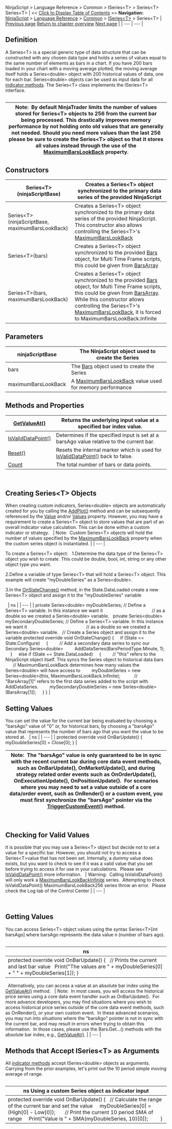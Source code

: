 ﻿
NinjaScript \> Language Reference \> Common \> ISeries\<T\> \> Series\<T\>
Series\<T\>
| \<\< [Click to Display Table of Contents](seriest.md) \>\> **Navigation:**     [NinjaScript](ninjascript.md) \> [Language Reference](language_reference_wip.md) \> [Common](common.md) \> [ISeries\<T\>](iseriest.md) \> Series\<T\> | [Previous page](iseriest.md) [Return to chapter overview](iseriest.md) [Next page](reset.md) |
| --- | --- |
## Definition
A Series\<T\> is a special generic type of data structure that can be constructed with any chosen data type and holds a series of values equal to the same number of elements as bars in a chart. If you have 200 bars loaded in your chart with a moving average plotted, the moving average itself holds a Series\<double\> object with 200 historical values of data, one for each bar. Series\<double\> objects can be used as input data for all [indicator methods](indicators.md). The Series\<T\> class implements the ISeries\<T\> interface.
## 
| Note:  By default NinjaTrader limits the number of values stored for Series\<T\> objects to 256 from the current bar being processed. This drastically improves memory performance by not holding onto old values that are generally not needed. Should you need more values than the last 256 please be sure to create the Series\<T\> object so that it stores all values instead through the use of the [MaximumBarsLookBack](maximumbarslookback.md) property. |
| --- |

## 
## Constructors
| Series\<T\>(ninjaScriptBase) | Creates a Series\<T\> object synchronized to the primary data series of the provided NinjaScript |
| --- | --- |
| Series\<T\>(ninjaScriptBase, maximumBarsLookBack) | Creates a Series\<T\> object synchronized to the primary data series of the provided NinjaScript. This constructor also allows controlling the Series\<T\>'s [MaximumBarsLookBack](maximumbarslookback.md) |
| Series\<T\>(bars) | Creates a Series\<T\> object synchronized to the provided [Bars](bars.md) object, for Multi Time Frame scripts, this could be given from [BarsArray](barsarray.md) |
| Series\<T\>(bars, maximumBarsLookBack) | Creates a Series\<T\> object synchronized to the provided [Bars](bars.md) object, for Multi Time Frame scripts, this could be given from [BarsArray](barsarray.md). While this constructor allows controlling the Series\<T\>'s [MaximumBarsLookBack](maximumbarslookback.md), it is forced to MaximumBarsLookBack.Infinite |

## 
## 
## Parameters
| ninjaScriptBase | The NinjaScript object used to create the Series |
| --- | --- |
| bars | The [Bars](bars.md) object used to create the Series |
| maximumBarsLookBack | A [MaximumBarsLookBack](maximumbarslookback.md) value used for memory performance |

## 
## Methods and Properties
| [GetValueAt()](getvalueat.md) | Returns the underlying input value at a specified bar index value. |
| --- | --- |
| [IsValidDataPoint()](isvaliddatapoint.md) | Determines if the specified input is set at a barsAgo value relative to the current bar. |
| [Reset()](reset.md) | Resets the internal marker which is used for [IsValidDataPoint()](isvaliddatapoint.md) back to false. |
| [Count](count.md) | The total number of bars or data points. |

 
## 
## Creating Series\<T\> Objects
When creating custom indicators, Series\<double\> objects are automatically created for you by calling the [AddPlot()](addplot.md) method and can be subsequently referenced by the [Value](value.md) and/or [Values](values.md) property. However, you may have a requirement to create a Series\<T\> object to store values that are part of an overall indicator value calculation. This can be done within a custom indicator or strategy. 
 
| Note:  Custom Series\<T\> objects will hold the number of values specified by the [MaximumBarsLookBack](maximumbarslookback.md) property when the custom series object is instantiated. |
| --- |

To create a Series\<T\> object:
 
1\.Determine the data type of the Series\<T\> object you wish to create. This could be double, bool, int, string or any other object type you want.

2\.Define a variable of type Series\<T\> that will hold a Series\<T\> object. This example will create "myDoubleSeries" as a Series\<double\>.

3\.In the [OnStateChange()](onstatechange.md) method, in the State.DataLoaded create a new Series\<T\> object and assign it to the "myDoubleSeries" variable

 
| ns |
| --- |
| private Series\<double\> myDoubleSeries; // Define a Series\<T\> variable. In this instance we want it                                        // as a double so we created a Series\<double\> variable.   private Series\<double\> mySecondaryDoubleSeries; // Define a Series\<T\> variable. In this instance we want it                                                // as a double so we created a Series\<double\> variable.   // Create a Series object and assign it to the variable protected override void OnStateChange()  {      if (State \=\= State.Configure)      {          // Add a secondary data series to sync our Secondary Series\<double\>          AddDataSeries(BarsPeriodType.Minute, 1);      }      else if (State \=\= State.DataLoaded)      {          // "this" refers to the NinjaScript object itself. This syncs the Series object to historical data bars          // MaximumBarsLookBack determines how many values the Series\<double\> will have access to          myDoubleSeries \= new Series\<double\>(this, MaximumBarsLookBack.Infinite);            // "BarsArray\[1]" refers to the first data series added to the script with AddDataSeries.          mySecondaryDoubleSeries \= new Series\<double\>(BarsArray\[1]);      } } |

## Setting Values
You can set the value for the current bar being evaluated by choosing a "barsAgo" value of "0" or, for historical bars, by choosing a "barsAgo" value that represents the number of bars ago that you want the value to be stored at.
 
| ns |
| --- |
| protected override void OnBarUpdate() {      myDoubleSeries\[0] \= Close\[0]; } |

| Note:  The "barsAgo" value is only guaranteed to be in sync with the recent current bar during core data event methods, such as OnBarUpdate(), OnMarketUpdate(), and during strategy related order events such as OnOrderUpdate(), OnExecutionUpdate(), OnPositionUpdate().  For scenarios where you may need to set a value outside of a core data/order event, such as OnRender() or a custom event, you must first synchronize the "barsAgo" pointer via the [TriggerCustomEvent()](triggercustomevent.md) method. |
| --- |

 
## 
## Checking for Valid Values
It is possible that you may use a Series\<T\> object but decide not to set a value for a specific bar. However, you should not try to access a Series\<T\>value that has not been set. Internally, a dummy value does exists, but you want to check to see if it was a valid value that you set before trying to access it for use in your calculations.  Please see [IsValidDataPoint()](isvaliddatapoint.md) more information.
 
| Warning:  Calling IsValidDataPoint() will only work a [MaximumBarsLookBackInfinite](maximumbarslookback.md) series.  Attempting to check IsValidDataPoint() MaximumBarsLookBack256 series throw an error.  Please check the Log tab of the Control Center |
| --- |

 
## 
## Getting Values
You can access Series\<T\> object values using the syntax Series\<T\>\[int barsAgo] where barsAgo represents the data value n (number of bars ago).
## 
| ns |
| --- |
| protected override void OnBarUpdate() {    // Prints the current and last bar value    Print("The values are " \+ myDoubleSeries\[0] \+ " " \+ myDoubleSeries\[1]); } |

 
Alternatively, you can access a value at an absolute bar index using the [GetValueAt()](getvalueat.md) method.
 
| Note:  In most cases, you will access the historical price series using a core data event handler such as OnBarUpdate().  For more advance developers, you may find situations where you wish to access historical price series outside of the core data event methods, such as OnRender(), or your own custom event.  In these advanced scenarios, you may run into situations where the "barsAgo" pointer is not in sync with the current bar, and may result in errors when trying to obtain this information.  In those cases, please use the Bars.Get...() methods with the absolute bar index, e.g., [GetValueAt()](getvalueat.md). |
| --- |

## Methods that Accept ISeries\<T\> as Arguments
All [indicator methods](indicators.md) accept ISeries\<double\> objects as arguments. Carrying from the prior examples, let's print out the 10 period simple moving average of range.
## 
| ns Using a custom Series object as indicator input |
| --- |
| protected override void OnBarUpdate() {    // Calculate the range of the current bar and set the value      myDoubleSeries\[0] \= (High\[0] \- Low\[0]);        // Print the current 10 period SMA of range      Print("Value is " \+ SMA(myDoubleSeries, 10)\[0]);          } |
